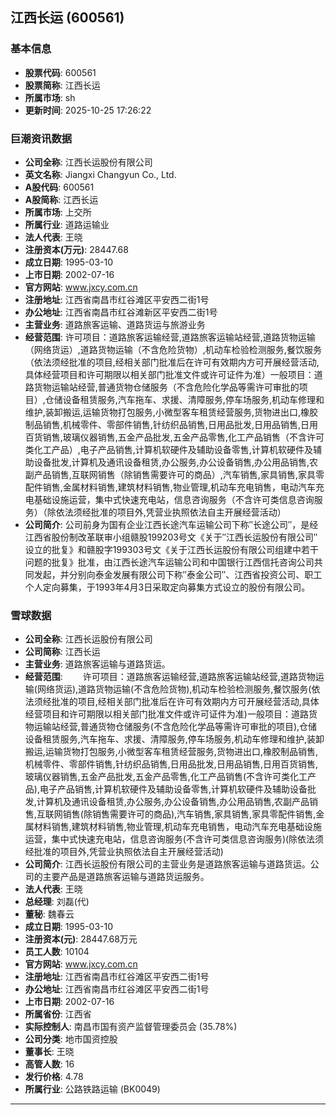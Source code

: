## 江西长运 (600561)

### 基本信息

- **股票代码**: 600561
- **股票简称**: 江西长运
- **所属市场**: sh
- **更新时间**: 2025-10-25 17:26:22

### 巨潮资讯数据

- **公司全称**: 江西长运股份有限公司
- **英文名称**: Jiangxi Changyun Co., Ltd.
- **A股代码**: 600561
- **A股简称**: 江西长运
- **所属市场**: 上交所
- **所属行业**: 道路运输业
- **法人代表**: 王晓
- **注册资本(万元)**: 28447.68
- **成立日期**: 1995-03-10
- **上市日期**: 2002-07-16
- **官方网站**: www.jxcy.com.cn
- **注册地址**: 江西省南昌市红谷滩区平安西二街1号
- **办公地址**: 江西省南昌市红谷滩新区平安西二街1号
- **主营业务**: 道路旅客运输、道路货运与旅游业务
- **经营范围**: 许可项目：道路旅客运输经营,道路旅客运输站经营,道路货物运输（网络货运）,道路货物运输（不含危险货物）,机动车检验检测服务,餐饮服务（依法须经批准的项目,经相关部门批准后在许可有效期内方可开展经营活动,具体经营项目和许可期限以相关部门批准文件或许可证件为准）一般项目：道路货物运输站经营,普通货物仓储服务（不含危险化学品等需许可审批的项目）,仓储设备租赁服务,汽车拖车、求援、清障服务,停车场服务,机动车修理和维护,装卸搬运,运输货物打包服务,小微型客车租赁经营服务,货物进出口,橡胶制品销售,机械零件、零部件销售,针纺织品销售,日用品批发,日用品销售,日用百货销售,玻璃仪器销售,五金产品批发,五金产品零售,化工产品销售（不含许可类化工产品）,电子产品销售,计算机软硬件及辅助设备零售,计算机软硬件及辅助设备批发,计算机及通讯设备租赁,办公服务,办公设备销售,办公用品销售,农副产品销售,互联网销售（除销售需要许可的商品）,汽车销售,家具销售,家具零配件销售,金属材料销售,建筑材料销售,物业管理,机动车充电销售，电动汽车充电基础设施运营，集中式快速充电站，信息咨询服务（不含许可类信息咨询服务）（除依法须经批准的项目外,凭营业执照依法自主开展经营活动）
- **公司简介**: 公司前身为国有企业江西长途汽车运输公司下称″长途公司″，是经江西省股份制改革联审小组赣股199203号文《关于″江西长运股份有限公司″设立的批复》和赣股字199303号文《关于江西长运股份有限公司组建中若干问题的批复》批准，由江西长途汽车运输公司和中国银行江西信托咨询公司共同发起，并分别向泰金发展有限公司下称″泰金公司″、江西省投资公司、职工个人定向募集，于1993年4月3日采取定向募集方式设立的股份有限公司。

### 雪球数据

- **公司全称**: 江西长运股份有限公司
- **公司简称**: 江西长运
- **主营业务**: 道路旅客运输与道路货运。
- **经营范围**: 　　许可项目：道路旅客运输经营,道路旅客运输站经营,道路货物运输(网络货运),道路货物运输(不含危险货物),机动车检验检测服务,餐饮服务(依法须经批准的项目,经相关部门批准后在许可有效期内方可开展经营活动,具体经营项目和许可期限以相关部门批准文件或许可证件为准)一般项目：道路货物运输站经营,普通货物仓储服务(不含危险化学品等需许可审批的项目),仓储设备租赁服务,汽车拖车、求援、清障服务,停车场服务,机动车修理和维护,装卸搬运,运输货物打包服务,小微型客车租赁经营服务,货物进出口,橡胶制品销售,机械零件、零部件销售,针纺织品销售,日用品批发,日用品销售,日用百货销售,玻璃仪器销售,五金产品批发,五金产品零售,化工产品销售(不含许可类化工产品),电子产品销售,计算机软硬件及辅助设备零售,计算机软硬件及辅助设备批发,计算机及通讯设备租赁,办公服务,办公设备销售,办公用品销售,农副产品销售,互联网销售(除销售需要许可的商品),汽车销售,家具销售,家具零配件销售,金属材料销售,建筑材料销售,物业管理,机动车充电销售，电动汽车充电基础设施运营，集中式快速充电站，信息咨询服务(不含许可类信息咨询服务)(除依法须经批准的项目外,凭营业执照依法自主开展经营活动)
- **公司简介**: 江西长运股份有限公司的主营业务是道路旅客运输与道路货运。公司的主要产品是道路旅客运输与道路货运服务。
- **法人代表**: 王晓
- **总经理**: 刘磊(代)
- **董秘**: 魏春云
- **成立日期**: 1995-03-10
- **注册资本(元)**: 28447.68万元
- **员工人数**: 10104
- **官方网站**: www.jxcy.com.cn
- **注册地址**: 江西省南昌市红谷滩区平安西二街1号
- **办公地址**: 江西省南昌市红谷滩区平安西二街1号
- **上市日期**: 2002-07-16
- **所属省份**: 江西省
- **实际控制人**: 南昌市国有资产监督管理委员会 (35.78%)
- **公司分类**: 地市国资控股
- **董事长**: 王晓
- **高管人数**: 16
- **发行价格**: 4.78
- **所属行业**: 公路铁路运输 (BK0049)

---